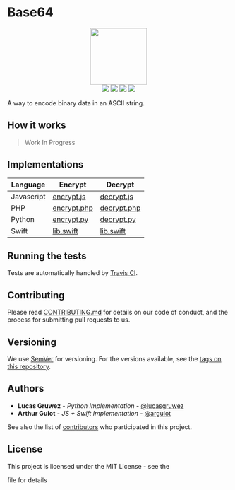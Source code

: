 # Base64
<p align="center">

<img height="128" src="https://cryptools.github.io/img/base64.svg">
<br>
<img src="https://cryptools.github.io/img/status/implemented.svg" >
<img src="https://img.shields.io/travis/CrypTools/Base64.svg" >
<img src="https://img.shields.io/github/license/CrypTools/Base64.svg" >
<img src="https://img.shields.io/github/contributors/CrypTools/Base64.svg" >
</p>

A way to encode binary data in an ASCII string.

## How it works

> Work In Progress

## Implementations

Language   | Encrypt                        | Decrypt
---------- | ------------------------------ | ------------------------------
Javascript | [encrypt.js](js/encrypt.js)    | [decrypt.js](js/decrypt.js)
PHP        | [encrypt.php](php/encrypt.php) | [decrypt.php](php/decrypt.php)
Python     | [encrypt.py](py/encrypt.py)    | [decrypt.py](py/decrypt.py)
Swift      | [lib.swift](swift/lib.swift)   | [lib.swift](swift/lib.swift)

## Running the tests

Tests are automatically handled by [Travis CI](https://travis-ci.org/CrypTools/Base64/).

## Contributing

Please read [CONTRIBUTING.md](https://github.com/CrypTools/cryptools.github.io/blob/master/CONTRIBUTING.md) for details on our code of conduct, and the process for submitting pull requests to us.

## Versioning

We use [SemVer](http://semver.org/) for versioning. For the versions available, see the [tags on this repository](https://github.com/CrypTools/Base64/tags).

## Authors

- **Lucas Gruwez** - _Python Implementation_ - [@lucasgruwez](https://github.com/lucasgruwez)
- **Arthur Guiot** - _JS + Swift Implementation_ - [@arguiot](https://github.com/arguiot)

See also the list of [contributors](https://github.com/CrypTools/Base64/contributors) who participated in this project.

## License

This project is licensed under the MIT License - see the

<license> file for details</license>
